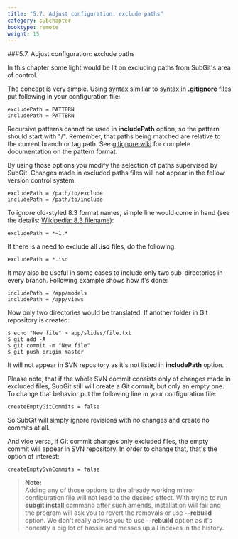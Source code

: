 ```yaml
---
title: "5.7. Adjust configuration: exclude paths"
category: subchapter
booktype: remote
weight: 15
---
```

###5.7. Adjust configuration: exclude paths

In this chapter some light would be lit on excluding paths from SubGit's area of control.

The concept is very simple. Using syntax similiar to syntax in **.gitignore** files put following in your configuration file:

    excludePath = PATTERN
    includePath = PATTERN

Recursive patterns cannot be used in **includePath** option, so the pattern should start with "/". Remember, that paths being matched are relative to the current branch or tag path.
See <a href="http://git-scm.com/docs/gitignore">gitignore wiki</a> for complete documentation on the pattern format.

By using those options you modify the selection of paths supervised by SubGit. Changes made in excluded paths files will not appear in the fellow version control system.

    excludePath = /path/to/exclude
    includePath = /path/to/include

To ignore old-styled 8.3 format names, simple line would come in hand (see the details: <a href="https://en.wikipedia.org/wiki/8.3_filename">Wikipedia: 8.3 filename</a>):


    excludePath = *~1.*

If there is a need to exclude all **.iso** files, do the following:

    excludePath = *.iso
    
It may also be useful in some cases to include only two sub-directories in every branch. Following example shows how it's done:

    includePath = /app/models
    includePath = /app/views

Now only two directories would be translated. If another folder in Git repository is created: 
    
    $ echo "New file" > app/slides/file.txt
    $ git add -A
    $ git commit -m "New file"
    $ git push origin master

It will not appear in SVN repository as it's not listed in **includePath** option.

Please note, that if the whole SVN commit consists only of changes made in excluded files, SubGit still will create a Git commit, but only an empty one. To change that behavior put the following line in your configuration file:

    createEmptyGitCommits = false

So SubGit will simply ignore revisions with no changes and create no commits at all.

And vice versa, if Git commit changes only excluded files, the empty commit will appear in SVN repository. In order to change that, that's the option of interest:

    createEmptySvnCommits = false

> **Note:**<br>
Adding any of those options to the already working mirror configuration file will not lead to the desired effect. With trying to run **subgit install** command after such amends, installation will fail and the program will ask you to revert the removals or use **--rebuild** option. We don't really advise you to use **--rebuild** option as it's honestly a big lot of hassle and messes up all indexes in the history.

[](#up)









